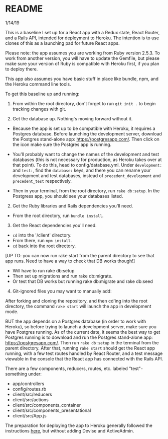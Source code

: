 # README

1/14/19

This is a baseline I set up for a React app with a Redux state, React Router, and a Rails API, intended for deployment to Heroku. The intention is to use clones of this as a launching pad for future React apps.

Please note: the app assumes you are working from Ruby version 2.5.3.  To work from another version, you will have to update the Gemfile, but please make sure your version of Ruby is compatible with Heroku first, if you plan to deploy there.

This app also assumes you have basic stuff in place like bundle, npm, and the Heroku command line tools.

To get this baseline up and running:

1) From within the root directory, don't forget to run `git init .` to begin tracking changes with git.

2) Get the database up.  Nothing's moving forward without it.

  - Because the app is set up to be compatible with Heroku, it requires a Postgres database.  Before launching the development server, download the Postgres stand-alone app: https://postgresapp.com/. Then click on the icon make sure the Postgres app is running.

  - You'll probably want to change the names of the development and test databases (this is not necessary for production, as Heroku takes over at that point).  To do this, head to config/database.yml.  Under `development:` and `test:`, find the `database:` keys, and there you can rename your development and test databases, instead of `precedent_development` and `precedent_test` respectively.

  - Then in your terminal, from the root directory, run `rake db:setup`.  In the Postgress app, you should see your databases listed.

2) Get the Ruby libraries and Rails dependencies you'll need.

  - From the root directory, run `bundle install`.

3) Get the React dependencies you'll need.

  - `cd` into the '/client' directory.
  - From there, run `npm install`.
  - `cd` back into the root directory.

[UP TO: you can now run rake start from the parent directory to see that app runs.  Need to have a way to check that DB works though!]

- Will have to run rake db:setup
- Then set up migrations and run rake db:migrate.
- Or test that DB works but running rake db:migrate and rake db:seed
4) Git-ignored files you may want to manually add:



After forking and cloning the repository, and then cd'ing into the root directory, the command `rake start` will launch the app in development mode.

BUT the app depends on a Postgres database (in order to work with Heroku), so before trying to launch a development server, make sure you have Postgres running.  As of the current date, it seems the best way to get Postgres running is to download and run the Postgres stand-alone app: https://postgresapp.com/.  Then run `rake db:setup` in the terminal from the parent directory. After that, running `rake start` should get the React app running, with a few test routes handled by React Router, and a test message viewable in the console that the React app has connected with the Rails API.

There are a few components, reducers, routes, etc. labeled "test"-something under:

- app/controllers
- config/routes.rb
- client/src/reducers
- client/src/actions
- client/src/components_container
- client/src/components_presentational
- client/src/App.js

The preparation for deploying the app to Heroku generally followed the instructions [here](https://blog.heroku.com/a-rock-solid-modern-web-stack), but without adding Devise and ActiveAdmin.
